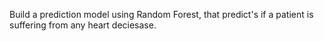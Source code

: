 Build a prediction model using Random Forest, that predict's if a patient is suffering from any heart deciesase.
